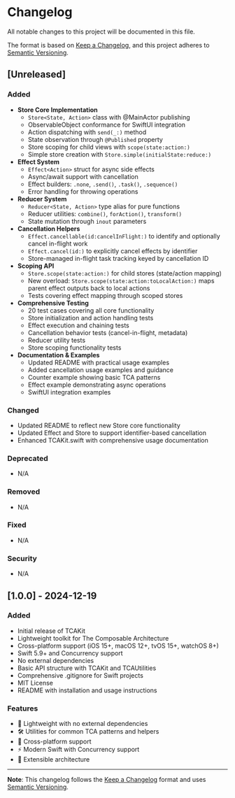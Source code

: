 # Changelog

All notable changes to this project will be documented in this file.

The format is based on [Keep a Changelog](https://keepachangelog.com/en/1.0.0/),
and this project adheres to [Semantic Versioning](https://semver.org/spec/v2.0.0.html).

## [Unreleased]

### Added
- **Store Core Implementation**
  - `Store<State, Action>` class with @MainActor publishing
  - ObservableObject conformance for SwiftUI integration
  - Action dispatching with `send(_:)` method
  - State observation through `@Published` property
  - Store scoping for child views with `scope(state:action:)`
  - Simple store creation with `Store.simple(initialState:reduce:)`
- **Effect System**
  - `Effect<Action>` struct for async side effects
  - Async/await support with cancellation
  - Effect builders: `.none`, `.send()`, `.task()`, `.sequence()`
  - Error handling for throwing operations
- **Reducer System**
  - `Reducer<State, Action>` type alias for pure functions
  - Reducer utilities: `combine()`, `forAction()`, `transform()`
  - State mutation through `inout` parameters
- **Cancellation Helpers**
  - `Effect.cancellable(id:cancelInFlight:)` to identify and optionally cancel in-flight work
  - `Effect.cancel(id:)` to explicitly cancel effects by identifier
  - Store-managed in-flight task tracking keyed by cancellation ID
- **Scoping API**
  - `Store.scope(state:action:)` for child stores (state/action mapping)
  - New overload: `Store.scope(state:action:toLocalAction:)` maps parent effect outputs back to local actions
  - Tests covering effect mapping through scoped stores
- **Comprehensive Testing**
  - 20 test cases covering all core functionality
  - Store initialization and action handling tests
  - Effect execution and chaining tests
  - Cancellation behavior tests (cancel-in-flight, metadata)
  - Reducer utility tests
  - Store scoping functionality tests
- **Documentation & Examples**
  - Updated README with practical usage examples
  - Added cancellation usage examples and guidance
  - Counter example showing basic TCA patterns
  - Effect example demonstrating async operations
  - SwiftUI integration examples

### Changed
- Updated README to reflect new Store core functionality
- Updated Effect and Store to support identifier-based cancellation
- Enhanced TCAKit.swift with comprehensive usage documentation

### Deprecated
- N/A

### Removed
- N/A

### Fixed
- N/A

### Security
- N/A

## [1.0.0] - 2024-12-19

### Added
- Initial release of TCAKit
- Lightweight toolkit for The Composable Architecture
- Cross-platform support (iOS 15+, macOS 12+, tvOS 15+, watchOS 8+)
- Swift 5.9+ and Concurrency support
- No external dependencies
- Basic API structure with TCAKit and TCAUtilities
- Comprehensive .gitignore for Swift projects
- MIT License
- README with installation and usage instructions

### Features
- 🚀 Lightweight with no external dependencies
- 🛠️ Utilities for common TCA patterns and helpers
- 📱 Cross-platform support
- ⚡ Modern Swift with Concurrency support
- 🔧 Extensible architecture

---

**Note**: This changelog follows the [Keep a Changelog](https://keepachangelog.com/) format and uses [Semantic Versioning](https://semver.org/).
